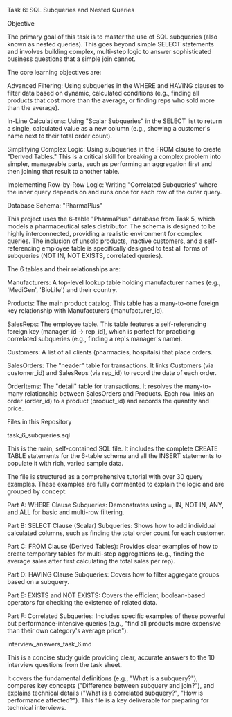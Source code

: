 Task 6: SQL Subqueries and Nested Queries

Objective

The primary goal of this task is to master the use of SQL subqueries (also known as nested queries). This goes beyond simple SELECT statements and involves building complex, multi-step logic to answer sophisticated business questions that a simple join cannot.

The core learning objectives are:

Advanced Filtering: Using subqueries in the WHERE and HAVING clauses to filter data based on dynamic, calculated conditions (e.g., finding all products that cost more than the average, or finding reps who sold more than the average).

In-Line Calculations: Using "Scalar Subqueries" in the SELECT list to return a single, calculated value as a new column (e.g., showing a customer's name next to their total order count).

Simplifying Complex Logic: Using subqueries in the FROM clause to create "Derived Tables." This is a critical skill for breaking a complex problem into simpler, manageable parts, such as performing an aggregation first and then joining that result to another table.

Implementing Row-by-Row Logic: Writing "Correlated Subqueries" where the inner query depends on and runs once for each row of the outer query.

Database Schema: "PharmaPlus"

This project uses the 6-table "PharmaPlus" database from Task 5, which models a pharmaceutical sales distributor. The schema is designed to be highly interconnected, providing a realistic environment for complex queries. The inclusion of unsold products, inactive customers, and a self-referencing employee table is specifically designed to test all forms of subqueries (NOT IN, NOT EXISTS, correlated queries).

The 6 tables and their relationships are:

Manufacturers: A top-level lookup table holding manufacturer names (e.g., 'MediGen', 'BioLife') and their country.

Products: The main product catalog. This table has a many-to-one foreign key relationship with Manufacturers (manufacturer_id).

SalesReps: The employee table. This table features a self-referencing foreign key (manager_id -> rep_id), which is perfect for practicing correlated subqueries (e.g., finding a rep's manager's name).

Customers: A list of all clients (pharmacies, hospitals) that place orders.

SalesOrders: The "header" table for transactions. It links Customers (via customer_id) and SalesReps (via rep_id) to record the date of each order.

OrderItems: The "detail" table for transactions. It resolves the many-to-many relationship between SalesOrders and Products. Each row links an order (order_id) to a product (product_id) and records the quantity and price.

Files in this Repository

task_6_subqueries.sql

This is the main, self-contained SQL file. It includes the complete CREATE TABLE statements for the 6-table schema and all the INSERT statements to populate it with rich, varied sample data.

The file is structured as a comprehensive tutorial with over 30 query examples. These examples are fully commented to explain the logic and are grouped by concept:

Part A: WHERE Clause Subqueries: Demonstrates using =, IN, NOT IN, ANY, and ALL for basic and multi-row filtering.

Part B: SELECT Clause (Scalar) Subqueries: Shows how to add individual calculated columns, such as finding the total order count for each customer.

Part C: FROM Clause (Derived Tables): Provides clear examples of how to create temporary tables for multi-step aggregations (e.g., finding the average sales after first calculating the total sales per rep).

Part D: HAVING Clause Subqueries: Covers how to filter aggregate groups based on a subquery.

Part E: EXISTS and NOT EXISTS: Covers the efficient, boolean-based operators for checking the existence of related data.

Part F: Correlated Subqueries: Includes specific examples of these powerful but performance-intensive queries (e.g., "find all products more expensive than their own category's average price").

interview_answers_task_6.md

This is a concise study guide providing clear, accurate answers to the 10 interview questions from the task sheet.

It covers the fundamental definitions (e.g., "What is a subquery?"), compares key concepts ("Difference between subquery and join?"), and explains technical details ("What is a correlated subquery?", "How is performance affected?"). This file is a key deliverable for preparing for technical interviews.
